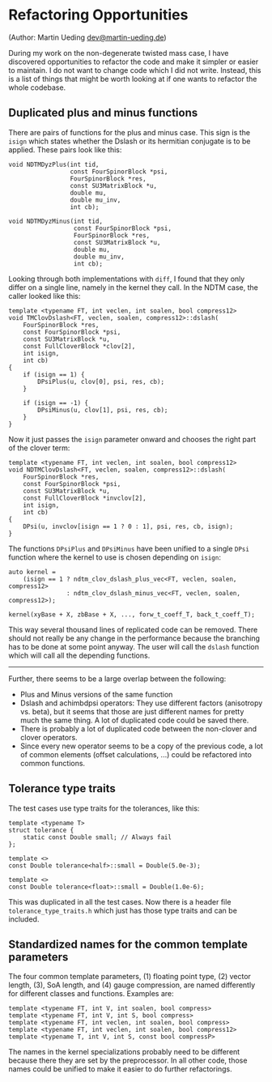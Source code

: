 # Refactoring Opportunities

(Author: Martin Ueding <dev@martin-ueding.de>)

During my work on the non-degenerate twisted mass case, I have discovered
opportunities to refactor the code and make it simpler or easier to maintain. I
do not want to change code which I did not write. Instead, this is a list of
things that might be worth looking at if one wants to refactor the whole
codebase.

## Duplicated plus and minus functions

There are pairs of functions for the plus and minus case. This sign is the
`isign` which states whether the Dslash or its hermitian conjugate is to be
applied. These pairs look like this:

```{.cpp}
void NDTMDyzPlus(int tid,
                 const FourSpinorBlock *psi,
                 FourSpinorBlock *res,
                 const SU3MatrixBlock *u,
                 double mu,
                 double mu_inv,
                 int cb);

void NDTMDyzMinus(int tid,
                  const FourSpinorBlock *psi,
                  FourSpinorBlock *res,
                  const SU3MatrixBlock *u,
                  double mu,
                  double mu_inv,
                  int cb);
```

Looking through both implementations with `diff`, I found that they only differ
on a single line, namely in the kernel they call. In the NDTM case, the caller
looked like this:

```{.cpp}
template <typename FT, int veclen, int soalen, bool compress12>
void TMClovDslash<FT, veclen, soalen, compress12>::dslash(
    FourSpinorBlock *res,
    const FourSpinorBlock *psi,
    const SU3MatrixBlock *u,
    const FullCloverBlock *clov[2],
    int isign,
    int cb)
{
    if (isign == 1) {
        DPsiPlus(u, clov[0], psi, res, cb);
    }

    if (isign == -1) {
        DPsiMinus(u, clov[1], psi, res, cb);
    }
}
```

Now it just passes the `isign` parameter onward and chooses the right part of
the clover term:

```{.cpp}
template <typename FT, int veclen, int soalen, bool compress12>
void NDTMClovDslash<FT, veclen, soalen, compress12>::dslash(
    FourSpinorBlock *res,
    const FourSpinorBlock *psi,
    const SU3MatrixBlock *u,
    const FullCloverBlock *invclov[2],
    int isign,
    int cb)
{
    DPsi(u, invclov[isign == 1 ? 0 : 1], psi, res, cb, isign);
}
```

The functions `DPsiPlus` and `DPsiMinus` have been unified to a single `DPsi`
function where the kernel to use is chosen depending on `isign`:

```{.cpp}
auto kernel =
    (isign == 1 ? ndtm_clov_dslash_plus_vec<FT, veclen, soalen, compress12>
                : ndtm_clov_dslash_minus_vec<FT, veclen, soalen, compress12>);

kernel(xyBase + X, zbBase + X, ..., forw_t_coeff_T, back_t_coeff_T);
```

This way several thousand lines of replicated code can be removed. There should
not really be any change in the performance because the branching has to be
done at some point anyway. The user will call the `dslash` function which will
call all the depending functions.

---

Further, there seems to be a large overlap between the following:

- Plus and Minus versions of the same function
- Dslash and achimbdpsi operators: They use different factors (anisotropy vs.
  beta), but it seems that those are just different names for pretty much the
  same thing. A lot of duplicated code could be saved there.
- There is probably a lot of duplicated code between the non-clover and clover
  operators.
- Since every new operator seems to be a copy of the previous code, a lot of
  common elements (offset calculations, ...) could be refactored into common
  functions.

## Tolerance type traits

The test cases use type traits for the tolerances, like this:

```{.cpp}
template <typename T>
struct tolerance {
    static const Double small; // Always fail
};

template <>
const Double tolerance<half>::small = Double(5.0e-3);

template <>
const Double tolerance<float>::small = Double(1.0e-6);
```

This was duplicated in all the test cases. Now there is a header file
`tolerance_type_traits.h` which just has those type traits and can be included.

## Standardized names for the common template parameters

The four common template parameters, (1) floating point type, (2) vector
length, (3), SoA length, and (4) gauge compression, are named differently for
different classes and functions. Examples are:

```{.cpp}
template <typename FT, int V, int soalen, bool compress>
template <typename FT, int V, int S, bool compress>
template <typename FT, int veclen, int soalen, bool compress>
template <typename FT, int veclen, int soalen, bool compress12>
template <typename T, int V, int S, const bool compressP>
```

The names in the kernel specializations probably need to be different because
there they are set by the preprocessor. In all other code, those names could be
unified to make it easier to do further refactorings.

<!-- vim: set spell tw=79 :-->
